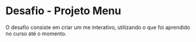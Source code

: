 # Desafio - Projeto Menu
O desafio consiste em criar um me interativo, utilizando o que foi aprendido no curso até o momento.